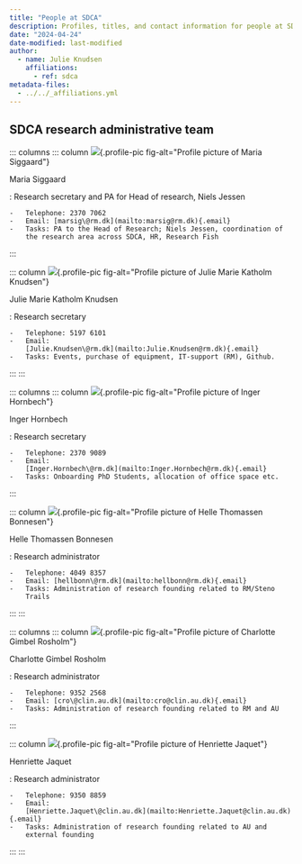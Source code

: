 ```yaml
---
title: "People at SDCA"
description: Profiles, titles, and contact information for people at SDCA.
date: "2024-04-24"
date-modified: last-modified
author:
  - name: Julie Knudsen
    affiliations:
      - ref: sdca
metadata-files: 
  - ../../_affiliations.yml
---
```


## SDCA research administrative team

::: columns
::: column
![](/images/people/maria-siggaard.jpeg){.profile-pic
fig-alt="Profile picture of Maria Siggaard"}

Maria Siggaard

:   Research secretary and PA for Head of research, Niels Jessen

    -   Telephone: 2370 7062
    -   Email: [marsig\@rm.dk](mailto:marsig@rm.dk){.email}
    -   Tasks: PA to the Head of Research; Niels Jessen, coordination of
        the research area across SDCA, HR, Research Fish
:::

::: column
![](/images/people/julie-katholm-knudsen.jpeg){.profile-pic
fig-alt="Profile picture of Julie Marie Katholm Knudsen"}

Julie Marie Katholm Knudsen

:   Research secretary

    -   Telephone: 5197 6101
    -   Email:
        [Julie.Knudsen\@rm.dk](mailto:Julie.Knudsen@rm.dk){.email}
    -   Tasks: Events, purchase of equipment, IT-support (RM), Github.
:::
:::

::: columns
::: column
![](/images/people/inger-hornbech.jpeg){.profile-pic
fig-alt="Profile picture of Inger Hornbech"}

Inger Hornbech

:   Research secretary

    -   Telephone: 2370 9089
    -   Email:
        [Inger.Hornbech\@rm.dk](mailto:Inger.Hornbech@rm.dk){.email}
    -   Tasks: Onboarding PhD Students, allocation of office space etc.
:::

::: column
![](/images/people/helle-thomassen-bonnesen.jpeg){.profile-pic
fig-alt="Profile picture of Helle Thomassen Bonnesen"}

Helle Thomassen Bonnesen

:   Research administrator

    -   Telephone: 4049 8357
    -   Email: [hellbonn\@rm.dk](mailto:hellbonn@rm.dk){.email}
    -   Tasks: Administration of research founding related to RM/Steno
        Trails
:::
:::

::: columns
::: column
![](/images/people/charlotte-rosholm.jpeg){.profile-pic
fig-alt="Profile picture of Charlotte Gimbel Rosholm"}

Charlotte Gimbel Rosholm

:   Research administrator

    -   Telephone: 9352 2568
    -   Email: [cro\@clin.au.dk](mailto:cro@clin.au.dk){.email}
    -   Tasks: Administration of research founding related to RM and AU
:::

::: column
![](/images/people/henriette-jaquet.jpeg){.profile-pic
fig-alt="Profile picture of Henriette Jaquet"}

Henriette Jaquet

:   Research administrator

    -   Telephone: 9350 8859
    -   Email:
        [Henriette.Jaquet\@clin.au.dk](mailto:Henriette.Jaquet@clin.au.dk){.email}
    -   Tasks: Administration of research founding related to AU and
        external founding
:::
:::
